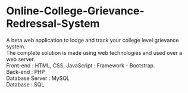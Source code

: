 # Online-College-Grievance-Redressal-System
A beta web application to lodge and track your college level grievance system.<br />
The complete solution is made using web technologies and used over a web server.<br />
Front-end : HTML, CSS, JavaScript : Framework - Bootstrap.<br />
Back-end : PHP<br />
Database Server : MySQL<br />
Database : SQL<br />
